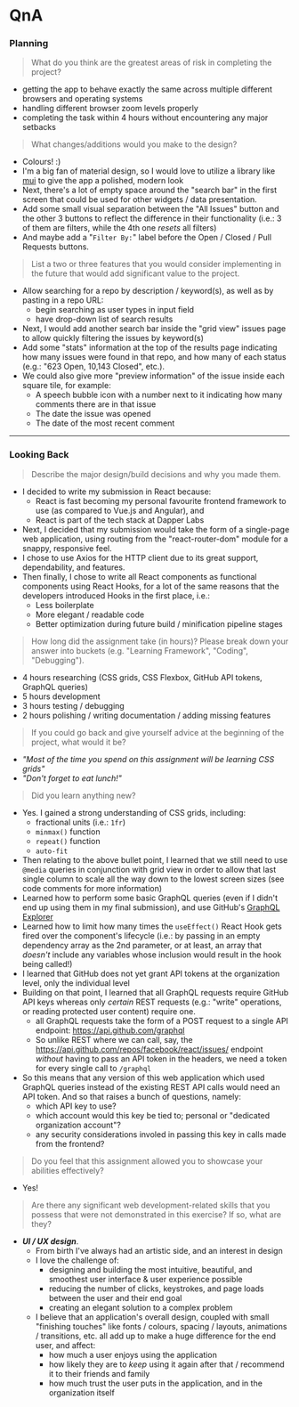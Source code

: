 # QnA

### Planning

> What do you think are the greatest areas of risk in completing the project?

- getting the app to behave exactly the same across multiple different browsers and operating systems
- handling different browser zoom levels properly
- completing the task within 4 hours without encountering any major setbacks

> What changes/additions would you make to the design?

- Colours! :)
- I'm a big fan of material design, so I would love to utilize a library like [mui](https://mui.com/) to give the app a polished, modern look
- Next, there's a lot of empty space around the "search bar" in the first screen that could be used for other widgets / data presentation.
- Add some small visual separation between the "All Issues" button and the other 3 buttons to reflect the difference in their functionality (i.e.: 3 of them are filters, while the 4th one *resets* all filters)
- And maybe add a "`Filter By:`" label before the Open / Closed / Pull Requests buttons.

> List a two or three features that you would consider implementing in the future that would add significant value to the project.

- Allow searching for a repo by description / keyword(s), as well as by pasting in a repo URL:
  - begin searching as user types in input field
  - have drop-down list of search results
- Next, I would add another search bar inside the "grid view" issues page to allow quickly filtering the issues by keyword(s)
- Add some "stats" information at the top of the results page indicating how many issues were found in that repo, and how many of each status (e.g.: "623 Open, 10,143 Closed", etc.).
- We could also give more "preview information" of the issue inside each square tile, for example:
  - A speech bubble icon with a number next to it indicating how many comments there are in that issue
  - The date the issue was opened
  - The date of the most recent comment

---

### Looking Back

> Describe the major design/build decisions and why you made them.

- I decided to write my submission in React because:
  - React is fast becoming my personal favourite frontend framework to use (as compared to Vue.js and Angular), and
  - React is part of the tech stack at Dapper Labs
- Next, I decided that my submission would take the form of a single-page web application, using routing from the "react-router-dom" module for a snappy, responsive feel.
- I chose to use Axios for the HTTP client due to its great support, dependability, and features.
- Then finally, I chose to write all React components as functional components using React Hooks, for a lot of the same reasons that the developers introduced Hooks in the first place, i.e.:
  - Less boilerplate
  - More elegant / readable code
  - Better optimization during future build / minification pipeline stages

> How long did the assignment take (in hours)? Please break down your answer into buckets (e.g. "Learning Framework", "Coding", "Debugging").

- 4 hours researching (CSS grids, CSS Flexbox, GitHub API tokens, GraphQL queries)
- 5 hours development
- 3 hours testing / debugging
- 2 hours polishing / writing documentation / adding missing features

> If you could go back and give yourself advice at the beginning of the project, what would it be?

- *"Most of the time you spend on this assignment will be learning CSS grids"*
- *"Don't forget to eat lunch!"*

> Did you learn anything new?

- Yes. I gained a strong understanding of CSS grids, including:
  - fractional units (i.e.: `1fr`)
  - `minmax()` function
  - `repeat()` function
  - `auto-fit`
- Then relating to the above bullet point, I learned that we still need to use `@media` queries in conjunction with grid view in order to allow that last single column to scale all the way down to the lowest screen sizes (see code comments for more information)
- Learned how to perform some basic GraphQL queries (even if I didn't end up using them in my final submission), and use GitHub's [GraphQL Explorer](https://docs.github.com/en/graphql/overview/explorer)
- Learned how to limit how many times the `useEffect()` React Hook gets fired over the component's lifecycle (i.e.: by passing in an empty dependency array as the 2nd parameter, or at least, an array that *doesn't* include any variables whose inclusion would result in the hook being called!)
- I learned that GitHub does not yet grant API tokens at the organization level, only the individual level
- Building on that point, I learned that all GraphQL requests require GitHub API keys whereas only *certain* REST requests (e.g.: "write" operations, or reading protected user content) require one.
  - all GraphQL requests take the form of a POST request to a single API endpoint: https://api.github.com/graphql
  - So unlike REST where we can call, say, the https://api.github.com/repos/facebook/react/issues/ endpoint *without* having to pass an API token in the headers, we need a token for every single call to `/graphql`
- So this means that any version of this web application which used GraphQL queries instead of the existing REST API calls would need an API token. And so that raises a bunch of questions, namely:
  - which API key to use?
  - which account would this key be tied to; personal or "dedicated organization account"?
  - any security considerations involed in passing this key in calls made from the frontend?

> Do you feel that this assignment allowed you to showcase your abilities effectively?

- Yes!

> Are there any significant web development-related skills that you possess that were not demonstrated in this exercise? If so, what are they?

- ***UI / UX design***.
  - From birth I've always had an artistic side, and an interest in design
  - I love the challenge of:
    - designing and building the most intuitive, beautiful, and smoothest user interface & user experience possible
    - reducing the number of clicks, keystrokes, and page loads between the user and their end goal
    - creating an elegant solution to a complex problem
  - I believe that an application's overall design, coupled with small "finishing touches" like fonts / colours, spacing / layouts, animations / transitions, etc. all add up to make a huge difference for the end user, and affect:
    - how much a user enjoys using the application
    - how likely they are to *keep* using it again after that / recommend it to their friends and family
    - how much trust the user puts in the application, and in the organization itself